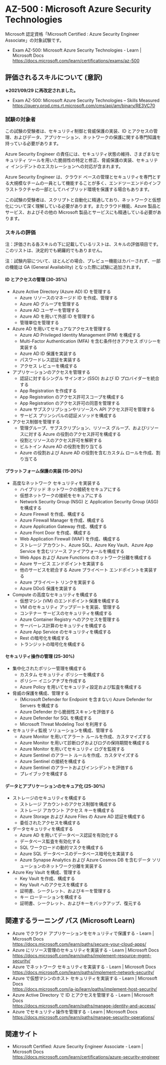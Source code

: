 # AZ-500 : Microsoft Azure Security Technologies
Microsoft 認定資格「Microsoft Certified : Azure Security Engineer Associate」の対象試験です。
- Exam AZ-500: Microsoft Azure Security Technologies - Learn | Microsoft Docs  
https://docs.microsoft.com/learn/certifications/exams/az-500

## 評価されるスキルについて (意訳)
**※2021/09/29 に再改定されました。**
- Exam AZ-500: Microsoft Azure Security Technologies – Skills Measured  
https://query.prod.cms.rt.microsoft.com/cms/api/am/binary/RE3VC70

### 試験の対象者
この試験の受験者は、セキュリティ制御と脅威保護の実装、ID とアクセスの管理、およびデータ、アプリケーション、ネットワークの保護に関する専門知識を持っている必要があります。

Azure Security Engineer の責任には、セキュリティ状態の維持、さまざまなセキュリティ ツールを用いた脆弱性の特定と修正、脅威保護の実装、セキュリティ インシデントのエスカレーションへの対応が含まれます。

Azure Security Engineer は、クラウド ベースの管理とセキュリティを専門とする大規模なチームの一員として機能することが多く、エンドツーエンドのインフラストラクチャの一部としてハイブリッド環境を保護する場合もあります。

この試験の受験者は、スクリプトと自動化に精通しており、ネットワークと仮想化について深く理解している必要があります。またクラウド機能、Azure 製品とサービス、およびその他の Microsoft 製品とサービスにも精通している必要があります。

### スキルの評価
注：評価される各スキルの下に記載しているリストは、スキルの評価項目です。このリストは、決定的でも網羅的でもありません。

注：試験内容について、ほとんどの場合、プレビュー機能はカバーされず、一部の機能は GA (General Availability) となった際に試験に追加されます。

#### ID とアクセスの管理 (30-35%)
- Azure Active Directory (Azure AD) ID を管理する
  - Azure リソースのマネージド ID を作成、管理する
  - Azure AD グループを管理する
  - Azure AD ユーザーを管理する
  - Azure AD を用いて外部 ID を管理する
  - 管理単位を管理する
- Azure AD を用いてセキュアなアクセスを管理する
  - Azure AD Privileged Identity Management (PIM) を構成する
  - Multi-Factor Authentication (MFA) を含む条件付きアクセス ポリシーを実装する
  - Azure AD ID 保護を実装する
  - パスワードレス認証を実装する
  - アクセス レビューを構成する
- アプリケーションのアクセスを管理する
  - 認証に対するシングル サインオン (SSO) および ID プロバイダーを統合する
  - App Registration を作成する
  - App Registration のアクセス許可スコープを構成する
  - App Registration のアクセス許可の同意を管理する
  - Azure サブスクリプションやリソースへ API アクセス許可を管理する
  - サービス プリンシパルの認証メソッドを構成する 
- アクセス制御を管理する
  - 管理グループ、サブスクリプション、リソース グループ、およびリソースに対する Azure の役割のアクセス許可を構成する
  - 役割とリソースのアクセス許可を解釈する
  - ビルトイン Azure AD の役割を割り当てる
  - Azure の役割および Azure AD の役割を含むカスタム ロールを作成、割り当てる
#### プラットフォーム保護の実装 (15-20%)
- 高度なネットワーク セキュリティを実装する
  - ハイブリッド ネットワークの接続をセキュアにする
  - 仮想ネットワークの接続をセキュアにする
  - Network Security Group (NSG) と Application Security Group (ASG) を構成する
  - Azure Firewall を作成、構成する
  - Azure Firewall Manager を作成、構成する
  - Azure Application Gateway 作成、構成する
  - Azure Front Door を作成、構成する
  - Web Application Firewall (WAF) を作成、構成する
  - ストレージ アカウント、Azure SQL、Azure Key Vault、Azure App Service を含むリソース ファイアウォールを構成する
  - Web Apps および Azure Functions のネットワーク分離を構成する
  - Azure サービス エンドポイントを実装する
  - 他のサービスを統合する Azure プライベート エンドポイントを実装する
  - Azure プライベート リンクを実装する
  - Azure DDoS 保護を実装する
- Compute の高度なセキュリティを構成する
  - 仮想マシン (VM) のエンドポイント保護を構成する
  - VM のセキュリティ アップデートを実装、管理する
  - コンテナー サービスのセキュリティを構成する
  - Azure Container Registry へのアクセスを管理する
  - サーバーレス計算のセキュリティを構成する
  - Azure App Service のセキュリティを構成する
  - Rest の暗号化を構成する
  - トランジットの暗号化を構成する
#### セキュリティ操作の管理 (25-30%)
- 集中化されたポリシー管理を構成する
  - カスタム セキュリティ ポリシーを構成する
  - ポリシー イニシアチブを作成する
  - Azure Policy を用いてセキュリティ設定および監査を構成する
- 脅威の保護を構成、管理する
  - (Microsoft Defender for Endpoint を含まない) Azure Defender for Servers を構成する 
  - Azure Defender から脆弱性スキャンを評価する
  - Azure Defender for SQL を構成する
  - Microsoft Threat Modeling Tool を利用する
- セキュリティ監視 ソリューションを構成、管理する
  - Azure Monitor を用いてアラート ルールを作成、カスタマイズする
  - Azure Monitor を用いて診断ログおよびログの保持期間を構成する
  - Azure Monitor を用いてセキュリティ ログを監視する
  - Azure Sentinel のアラート ルールを作成、カスタマイズする
  - Azure Sentinel の接続を構成する
  - Azure Sentinel のアラートおよびインシデントを評価する
  - プレイブックを構成する
#### データとアプリケーションのセキュア化 (25-30%)
- ストレージのセキュリティを構成する
  - ストレージ アカウントのアクセス制御を構成する
  - ストレージ アカウント アクセス キーを構成する
  - Azure Storage および Azure Files の Azure AD 認証を構成する
  - 委任されたアクセスを構成する
- データセキュリティを構成する
  - Azure AD を用いてデータベース認証を有効化する
  - データベース監査を有効化する
  - SQL ワークロードの動的マスクを構成する
  - Azure SQL データベースのデータベース暗号化を実装する
  - Azure Synapse Analytics および Azure Cosmos DB を含むデータ ソリューションのネットワーク分離を実装する
- Azure Key Vault を構成、管理する
  - Key Vault を作成、構成する 
  - Key Vault へのアクセスを構成する
  - 証明書、シークレット、およびキーを管理する
  - キー ローテーションを構成する
  - 証明書、シークレット、およびキーをバックアップ、復元する

## 関連するラーニング パス (Microsoft Learn)
- Azure でクラウド アプリケーションをセキュリティで保護する - Learn | Microsoft Docs  
https://docs.microsoft.com/learn/paths/secure-your-cloud-apps/
- Azure にリソース管理のセキュリティを実装する - Learn | Microsoft Docs  
https://docs.microsoft.com/learn/paths/implement-resource-mgmt-security/
- Azure でネットワーク セキュリティを実装する - Learn | Microsoft Docs  
https://docs.microsoft.com/learn/paths/implement-network-security/
- Azure で仮想マシンのホスト セキュリティを実装する - Learn | Microsoft Docs  
https://docs.microsoft.com/ja-jp/learn/paths/implement-host-security/
- Azure Active Directory で ID とアクセスを管理する - Learn | Microsoft Docs  
https://docs.microsoft.com/learn/paths/manage-identity-and-access/
- Azure でセキュリティ操作を管理する - Learn | Microsoft Docs  
https://docs.microsoft.com/learn/paths/manage-security-operations/

## 関連サイト
- Microsoft Certified: Azure Security Engineer Associate - Learn | Microsoft Docs  
https://docs.microsoft.com/learn/certifications/azure-security-engineer

